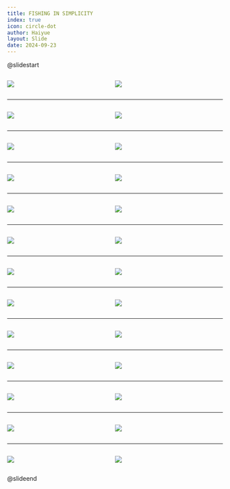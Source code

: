 ```yaml
---
title: FISHING IN SIMPLICITY
index: true
icon: circle-dot
author: Haiyue
layout: Slide
date: 2024-09-23
---
```

 
@slidestart

<div style="display:flex">
<div style="flex:1">

![](https://raw.githubusercontent.com/yclord/reading/refs/heads/master/english/Level-R/FISHING%20IN%20SIMPLICITY/001.webp)
</div>
<div style="flex:1">

![](https://raw.githubusercontent.com/yclord/reading/refs/heads/master/english/Level-R/FISHING%20IN%20SIMPLICITY/002.webp)
</div>
</div>

---

<div style="display:flex">
<div style="flex:1">

![](https://raw.githubusercontent.com/yclord/reading/refs/heads/master/english/Level-R/FISHING%20IN%20SIMPLICITY/003.webp)
</div>
<div style="flex:1">

![](https://raw.githubusercontent.com/yclord/reading/refs/heads/master/english/Level-R/FISHING%20IN%20SIMPLICITY/004.webp)
</div>
</div>

---

<div style="display:flex">
<div style="flex:1">

![](https://raw.githubusercontent.com/yclord/reading/refs/heads/master/english/Level-R/FISHING%20IN%20SIMPLICITY/005.webp)
</div>
<div style="flex:1">

![](https://raw.githubusercontent.com/yclord/reading/refs/heads/master/english/Level-R/FISHING%20IN%20SIMPLICITY/006.webp)
</div>
</div>

---

<div style="display:flex">
<div style="flex:1">

![](https://raw.githubusercontent.com/yclord/reading/refs/heads/master/english/Level-R/FISHING%20IN%20SIMPLICITY/007.webp)
</div>
<div style="flex:1">

![](https://raw.githubusercontent.com/yclord/reading/refs/heads/master/english/Level-R/FISHING%20IN%20SIMPLICITY/008.webp)
</div>
</div>

---

<div style="display:flex">
<div style="flex:1">

![](https://raw.githubusercontent.com/yclord/reading/refs/heads/master/english/Level-R/FISHING%20IN%20SIMPLICITY/009.webp)
</div>
<div style="flex:1">

![](https://raw.githubusercontent.com/yclord/reading/refs/heads/master/english/Level-R/FISHING%20IN%20SIMPLICITY/010.webp)
</div>
</div>

---

<div style="display:flex">
<div style="flex:1">

![](https://raw.githubusercontent.com/yclord/reading/refs/heads/master/english/Level-R/FISHING%20IN%20SIMPLICITY/011.webp)
</div>
<div style="flex:1">

![](https://raw.githubusercontent.com/yclord/reading/refs/heads/master/english/Level-R/FISHING%20IN%20SIMPLICITY/012.webp)
</div>
</div>

---

<div style="display:flex">
<div style="flex:1">

![](https://raw.githubusercontent.com/yclord/reading/refs/heads/master/english/Level-R/FISHING%20IN%20SIMPLICITY/013.webp)
</div>
<div style="flex:1">

![](https://raw.githubusercontent.com/yclord/reading/refs/heads/master/english/Level-R/FISHING%20IN%20SIMPLICITY/014.webp)
</div>
</div>

---

<div style="display:flex">
<div style="flex:1">

![](https://raw.githubusercontent.com/yclord/reading/refs/heads/master/english/Level-R/FISHING%20IN%20SIMPLICITY/015.webp)
</div>
<div style="flex:1">

![](https://raw.githubusercontent.com/yclord/reading/refs/heads/master/english/Level-R/FISHING%20IN%20SIMPLICITY/016.webp)
</div>
</div>

---

<div style="display:flex">
<div style="flex:1">

![](https://raw.githubusercontent.com/yclord/reading/refs/heads/master/english/Level-R/FISHING%20IN%20SIMPLICITY/017.webp)
</div>
<div style="flex:1">

![](https://raw.githubusercontent.com/yclord/reading/refs/heads/master/english/Level-R/FISHING%20IN%20SIMPLICITY/018.webp)
</div>
</div>

---

<div style="display:flex">
<div style="flex:1">

![](https://raw.githubusercontent.com/yclord/reading/refs/heads/master/english/Level-R/FISHING%20IN%20SIMPLICITY/019.webp)
</div>
<div style="flex:1">

![](https://raw.githubusercontent.com/yclord/reading/refs/heads/master/english/Level-R/FISHING%20IN%20SIMPLICITY/020.webp)
</div>
</div>

---

<div style="display:flex">
<div style="flex:1">

![](https://raw.githubusercontent.com/yclord/reading/refs/heads/master/english/Level-R/FISHING%20IN%20SIMPLICITY/021.webp)
</div>
<div style="flex:1">

![](https://raw.githubusercontent.com/yclord/reading/refs/heads/master/english/Level-R/FISHING%20IN%20SIMPLICITY/022.webp)
</div>
</div>

---

<div style="display:flex">
<div style="flex:1">

![](https://raw.githubusercontent.com/yclord/reading/refs/heads/master/english/Level-R/FISHING%20IN%20SIMPLICITY/023.webp)
</div>
<div style="flex:1">

![](https://raw.githubusercontent.com/yclord/reading/refs/heads/master/english/Level-R/FISHING%20IN%20SIMPLICITY/024.webp)
</div>
</div>

---

<div style="display:flex">
<div style="flex:1">

![](https://raw.githubusercontent.com/yclord/reading/refs/heads/master/english/Level-R/FISHING%20IN%20SIMPLICITY/025.webp)
</div>
<div style="flex:1">

![](https://raw.githubusercontent.com/yclord/reading/refs/heads/master/english/Level-R/FISHING%20IN%20SIMPLICITY/026.webp)
</div>
</div>

@slideend